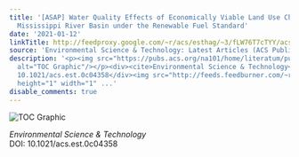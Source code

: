 ```yaml
---
title: '[ASAP] Water Quality Effects of Economically Viable Land Use Change in the
  Mississippi River Basin under the Renewable Fuel Standard'
date: '2021-01-12'
linkTitle: http://feedproxy.google.com/~r/acs/esthag/~3/fLW76T7cTYY/acs.est.0c04358
source: 'Environmental Science & Technology: Latest Articles (ACS Publications)'
description: '<p><img src="https://pubs.acs.org/na101/home/literatum/publisher/achs/journals/content/esthag/0/esthag.ahead-of-print/acs.est.0c04358/20210112/images/medium/es0c04358_0006.gif"
  alt="TOC Graphic"/></p><div><cite>Environmental Science & Technology</cite></div><div>DOI:
  10.1021/acs.est.0c04358</div><img src="http://feeds.feedburner.com/~r/acs/esthag/~4/fLW76T7cTYY"
  height="1" width="1" ...'
disable_comments: true
---
```

<p><img src="https://pubs.acs.org/na101/home/literatum/publisher/achs/journals/content/esthag/0/esthag.ahead-of-print/acs.est.0c04358/20210112/images/medium/es0c04358_0006.gif" alt="TOC Graphic"/></p><div><cite>Environmental Science & Technology</cite></div><div>DOI: 10.1021/acs.est.0c04358</div><img src="http://feeds.feedburner.com/~r/acs/esthag/~4/fLW76T7cTYY" height="1" width="1" ...